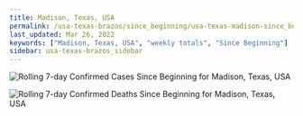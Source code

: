 ```yaml
---
title: Madison, Texas, USA
permalink: /usa-texas-brazos/since_beginning/usa-texas-madison-since_beginning.html
last_updated: Mar 26, 2022
keywords: ["Madison, Texas, USA", "weekly totals", "Since Beginning"]
sidebar: usa-texas-brazos_sidebar
---
```


![Rolling 7-day Confirmed Cases Since Beginning for Madison, Texas, USA](/covid_tracker/images/graphs/usa-texas-madison-rolling_7_days_confirmed-since_beginning_graph.png)

![Rolling 7-day Confirmed Deaths Since Beginning for Madison, Texas, USA](/covid_tracker/images/graphs/usa-texas-madison-rolling_7_days_deaths-since_beginning_graph.png)
